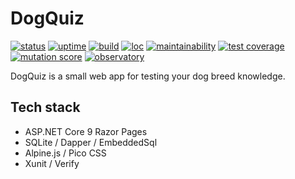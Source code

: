 # DogQuiz

[![status](https://img.shields.io/uptimerobot/status/m798715996-b605d8c19e8cf0bd3f7733e0)](https://stats.uptimerobot.com/4wvr6UzvYm/798715996)
[![uptime](https://img.shields.io/uptimerobot/ratio/m798715996-b605d8c19e8cf0bd3f7733e0)](https://stats.uptimerobot.com/4wvr6UzvYm/798715996)
[![build](https://img.shields.io/github/actions/workflow/status/yavorfingarov/DogQuiz/cd.yml?branch=master)](https://github.com/yavorfingarov/DogQuiz/actions/workflows/cd.yml?query=branch%3Amaster)
[![loc](https://img.shields.io/endpoint?url=https://gist.githubusercontent.com/yavorfingarov/565201a48fe790a1f4600bfacbd49ce0/raw/lines-of-code.json)](https://github.com/yavorfingarov/DogQuiz/actions/workflows/cd.yml?query=branch%3Amaster)
[![maintainability](https://img.shields.io/endpoint?url=https://gist.githubusercontent.com/yavorfingarov/565201a48fe790a1f4600bfacbd49ce0/raw/maintainability.json)](https://github.com/yavorfingarov/DogQuiz/actions/workflows/cd.yml?query=branch%3Amaster)
[![test coverage](https://img.shields.io/endpoint?url=https://gist.githubusercontent.com/yavorfingarov/565201a48fe790a1f4600bfacbd49ce0/raw/test-coverage.json)](https://github.com/yavorfingarov/DogQuiz/actions/workflows/cd.yml?query=branch%3Amaster)
[![mutation score](https://img.shields.io/endpoint?url=https://gist.githubusercontent.com/yavorfingarov/565201a48fe790a1f4600bfacbd49ce0/raw/mutation-score.json)](https://github.com/yavorfingarov/DogQuiz/actions/workflows/cd.yml?query=branch%3Amaster)
[![observatory](https://img.shields.io/mozilla-observatory/grade/dogquiz.azurewebsites.net)](https://developer.mozilla.org/en-US/observatory/analyze?host=dogquiz.azurewebsites.net)

DogQuiz is a small web app for testing your dog breed knowledge.

## Tech stack

* ASP.NET Core 9 Razor Pages
* SQLite / Dapper / EmbeddedSql
* Alpine.js / Pico CSS
* Xunit / Verify
